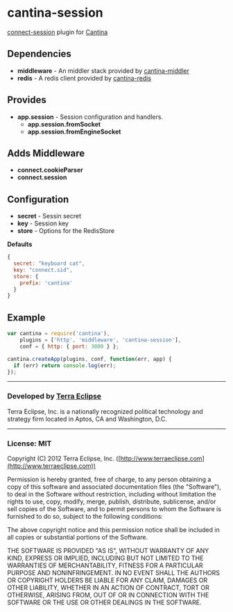 cantina-session
===============

[connect-session](http://www.senchalabs.org/connect/middleware-session.html) plugin for [Cantina](https://github.com/cantina/cantina)

Dependencies
------------
- **middleware** - An middler stack provided by [cantina-middler](https://github.com/cantina/cantina-middler)
- **redis** - A redis client provided by [cantina-redis](https://github.com/cantina/cantina-redis/tree/1.x)

Provides
--------
- **app.session** - Session configuration and handlers.
  - **app.session.fromSocket**
  - **app.session.fromEngineSocket**

Adds Middleware
---------------
- **connect.cookieParser**
- **connect.session**

Configuration
-------------
- **secret** - Sessin secret
- **key** - Session key
- **store** - Options for the RedisStore

**Defaults**
```js
{
  secret: "keyboard cat",
  key: "connect.sid",
  store: {
    prefix: 'cantina'
  }
}
```

Example
-------
```js
var cantina = require('cantina'),
    plugins = ['http', 'middleware', 'cantina-session'],
    conf = { http: { port: 3000 } };

cantina.createApp(plugins, conf, function(err, app) {
  if (err) return console.log(err);
});
```

- - -

### Developed by [Terra Eclipse](http://www.terraeclipse.com)
Terra Eclipse, Inc. is a nationally recognized political technology and
strategy firm located in Aptos, CA and Washington, D.C.

- - -
### License: MIT
Copyright (C) 2012 Terra Eclipse, Inc. ([http://www.terraeclipse.com](http://www.terraeclipse.com))

Permission is hereby granted, free of charge, to any person obtaining a copy
of this software and associated documentation files (the "Software"), to deal
in the Software without restriction, including without limitation the rights
to use, copy, modify, merge, publish, distribute, sublicense, and/or sell
copies of the Software, and to permit persons to whom the Software is furnished
to do so, subject to the following conditions:

The above copyright notice and this permission notice shall be included in
all copies or substantial portions of the Software.

THE SOFTWARE IS PROVIDED "AS IS", WITHOUT WARRANTY OF ANY KIND, EXPRESS OR
IMPLIED, INCLUDING BUT NOT LIMITED TO THE WARRANTIES OF MERCHANTABILITY,
FITNESS FOR A PARTICULAR PURPOSE AND NONINFRINGEMENT. IN NO EVENT SHALL THE
AUTHORS OR COPYRIGHT HOLDERS BE LIABLE FOR ANY CLAIM, DAMAGES OR OTHER
LIABILITY, WHETHER IN AN ACTION OF CONTRACT, TORT OR OTHERWISE, ARISING FROM,
OUT OF OR IN CONNECTION WITH THE SOFTWARE OR THE USE OR OTHER DEALINGS IN THE
SOFTWARE.
